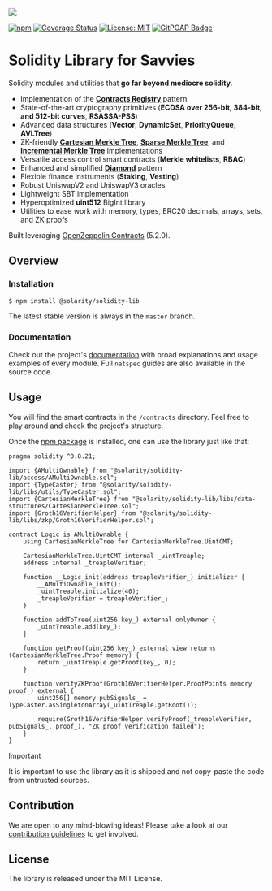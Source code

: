 ![](https://github.com/dl-solarity/solidity-lib/assets/47551140/87464015-a97a-4f5b-a16f-b34c98eb6549)

[![npm](https://img.shields.io/npm/v/@solarity/solidity-lib.svg)](https://www.npmjs.com/package/@solarity/solidity-lib)
[![Coverage Status](https://codecov.io/gh/dl-solarity/solidity-lib/graph/badge.svg)](https://codecov.io/gh/dl-solarity/solidity-lib)
[![License: MIT](https://img.shields.io/badge/License-MIT-yellow.svg)](https://opensource.org/licenses/MIT)
[![GitPOAP Badge](https://public-api.gitpoap.io/v1/repo/dl-solarity/solidity-lib/badge)](https://www.gitpoap.io/gh/dl-solarity/solidity-lib)

# Solidity Library for Savvies

Solidity modules and utilities that **go far beyond mediocre solidity**.

- Implementation of the [**Contracts Registry**](https://eips.ethereum.org/EIPS/eip-6224) pattern
- State-of-the-art cryptography primitives (**ECDSA over 256-bit, 384-bit, and 512-bit curves**, **RSASSA-PSS**)
- Advanced data structures (**Vector**, **DynamicSet**, **PriorityQueue**, **AVLTree**)
- ZK-friendly [**Cartesian Merkle Tree**](https://medium.com/@Arvolear/cartesian-merkle-tree-the-new-breed-a30b005ecf27), [**Sparse Merkle Tree**](https://docs.iden3.io/publications/pdfs/Merkle-Tree.pdf), and [**Incremental Merkle Tree**](https://github.com/runtimeverification/deposit-contract-verification/blob/master/deposit-contract-verification.pdf) implementations
- Versatile access control smart contracts (**Merkle whitelists**, **RBAC**)
- Enhanced and simplified [**Diamond**](https://eips.ethereum.org/EIPS/eip-2535) pattern
- Flexible finance instruments (**Staking**, **Vesting**)
- Robust UniswapV2 and UniswapV3 oracles
- Lightweight SBT implementation
- Hyperoptimized **uint512** BigInt library
- Utilities to ease work with memory, types, ERC20 decimals, arrays, sets, and ZK proofs

Built leveraging [OpenZeppelin Contracts](https://github.com/OpenZeppelin/openzeppelin-contracts) (5.2.0).

## Overview

### Installation

```console
$ npm install @solarity/solidity-lib
```

The latest stable version is always in the `master` branch.

### Documentation

Check out the project's [documentation](https://docs.solarity.dev) with broad explanations and usage examples of every module. Full `natspec` guides are also available in the source code.

## Usage

You will find the smart contracts in the `/contracts` directory. Feel free to play around and check the project's structure.

Once the [npm package](https://www.npmjs.com/package/@solarity/solidity-lib) is installed, one can use the library just like that:

```solidity
pragma solidity ^0.8.21;

import {AMultiOwnable} from "@solarity/solidity-lib/access/AMultiOwnable.sol";
import {TypeCaster} from "@solarity/solidity-lib/libs/utils/TypeCaster.sol";
import {CartesianMerkleTree} from "@solarity/solidity-lib/libs/data-structures/CartesianMerkleTree.sol";
import {Groth16VerifierHelper} from "@solarity/solidity-lib/libs/zkp/Groth16VerifierHelper.sol";

contract Logic is AMultiOwnable {
    using CartesianMerkleTree for CartesianMerkleTree.UintCMT;
    
    CartesianMerkleTree.UintCMT internal _uintTreaple;
    address internal _treapleVerifier;

    function __Logic_init(address treapleVerifier_) initializer {
        __AMultiOwnable_init();
        _uintTreaple.initialize(40);
        _treapleVerifier = treapleVerifier_;
    }

    function addToTree(uint256 key_) external onlyOwner {
        _uintTreaple.add(key_);
    }

    function getProof(uint256 key_) external view returns (CartesianMerkleTree.Proof memory) {
        return _uintTreaple.getProof(key_, 0);
    }

    function verifyZKProof(Groth16VerifierHelper.ProofPoints memory proof_) external {
        uint256[] memory pubSignals_ = TypeCaster.asSingletonArray(_uintTreaple.getRoot());

        require(Groth16VerifierHelper.verifyProof(_treapleVerifier, pubSignals_, proof_), "ZK proof verification failed");
    }
}
```

> [!IMPORTANT]
> It is important to use the library as it is shipped and not copy-paste the code from untrusted sources.

## Contribution

We are open to any mind-blowing ideas! Please take a look at our [contribution guidelines](https://docs.solarity.dev/docs/getting-started/contribution/how-to-contribute) to get involved.

## License

The library is released under the MIT License.
